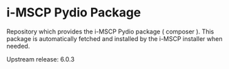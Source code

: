 # i-MSCP Pydio Package 

Repository which provides the i-MSCP Pydio package ( composer ). This package is automatically fetched and installed
by the i-MSCP installer when needed.

Upstream release: 6.0.3
